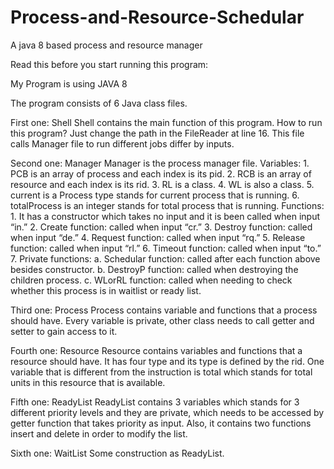 # Process-and-Resource-Schedular
A java 8 based process and resource manager

Read this before you start running this program:

My Program is using JAVA 8

The program consists of 6 Java class files.

First one: Shell
	Shell contains the main function of this program. How to run this program? Just change the path in the FileReader at line 16. 
	This file calls Manager file to run different jobs differ by inputs.

Second one: Manager
	Manager is the process manager file. 
	Variables:
    1.	PCB is an array of process and each index is its pid.
    2.	RCB is an array of resource and each index is its rid.
    3.	RL is a class.
    4.	WL is also a class.
    5.	current is a Process type stands for current process that is running.
    6.	totalProcess is an integer stands for total process that is running.
	Functions:
    1.	It has a constructor which takes no input and it is been called when input “in.”
    2.	Create function: called when input “cr.”
    3.	Destroy function: called when input “de.”
    4.	Request function: called when input “rq.”
    5.	Release function: called when input “rl.”
    6.	Timeout function: called when input “to.”
    7.	Private functions:
    a.	Schedular function: called after each function above besides constructor.
    b.	DestroyP function: called when destroying the children process.
    c.	WLorRL function: called when needing to check whether this process is in waitlist or ready list.

Third one: Process
	Process contains variable and functions that a process should have. Every variable is private, other class needs to call getter and setter to gain access to it.

Fourth one: Resource
	Resource contains variables and functions that a resource should have. It has four type and its type is defined by the rid.
	One variable that is different from the instruction is total which stands for total units in this resource that is available.

Fifth one: ReadyList
	ReadyList contains 3 variables which stands for 3 different priority levels and they are private, which needs to be accessed by getter function that takes priority as input. Also, it contains two functions insert and delete in order to modify the list.

Sixth one: WaitList
	Some construction as ReadyList.


	


	
